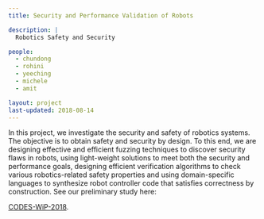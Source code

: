 ```yaml
---
title: Security and Performance Validation of Robots

description: |
  Robotics Safety and Security

people:
  - chundong
  - rohini
  - yeeching
  - michele
  - amit

layout: project
last-updated: 2018-08-14
---
```


<p style="text-align:justify">

In this project, we investigate the security and safety of robotics 
systems. The objective is to obtain safety and security by design. 
To this end, we are designing effective and efficient fuzzing techniques 
to discover security flaws in robots, using light-weight solutions 
to meet both the security and performance goals, designing efficient 
verification algorithms to check various robotics-related safety 
properties and using domain-specific languages to synthesize 
robot controller code that satisfies correctness by construction. 
See our preliminary study here: 

<a href="https://sudiptac.bitbucket.io/papers/robotics-verification.pdf">CODES-WiP-2018</a>. 
 
</p>
